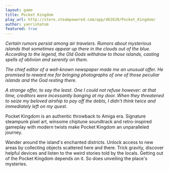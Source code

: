 ```yaml
---
layout: game
title: Pocket Kingdom
play_url: http://store.steampowered.com/app/462620/Pocket_Kingdom/
author: yanrishatum
featured: true
---
```


*Certain rumors persist among air travelers. Rumors about mysterious islands that sometimes appear up there in the clouds out of the blue. According to the legend, the Old Gods withdraw to those islands, casting spells of oblivion and serenity on them.*

*The chief editor of a well-known newspaper made me an unusual offer. He promised to reward me for bringing photographs of one of those peculiar islands and the God resting there.*

*A strange offer, to say the least. One I could not refuse however: at that time, creditors were incessantly banging at my door. When they threatened to seize my beloved airship to pay off the debts, I didn’t think twice and immediately left on my quest.*


Pocket Kingdom is an authentic throwback to Amiga era. Signature steampunk pixel art, winsome chiptune soundtrack and retro-inspired gameplay with modern twists make Pocket Kingdom an unparalleled journey.

Wander around the island's enchanted districts. Unlock access to new areas by collecting objects scattered here and there. Trick gravity, discover helpful devices and listen to the weird stories told by the locals. Getting out of the Pocket Kingdom depends on it. So does unveiling the place's mysteries.
